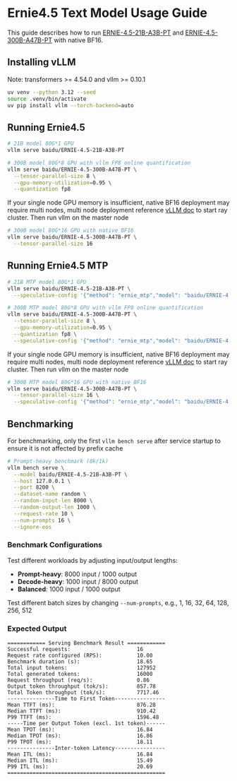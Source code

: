 # Ernie4.5 Text Model Usage Guide

This guide describes how to run [ERNIE-4.5-21B-A3B-PT](https://huggingface.co/baidu/ERNIE-4.5-21B-A3B-PT) and [ERNIE-4.5-300B-A47B-PT](https://huggingface.co/baidu/ERNIE-4.5-300B-A47B-PT) with native BF16. 

## Installing vLLM
Note: transformers >= 4.54.0 and vllm >= 0.10.1

```bash
uv venv --python 3.12 --seed
source .venv/bin/activate
uv pip install vllm --torch-backend=auto
```

## Running Ernie4.5

```bash
# 21B model 80G*1 GPU
vllm serve baidu/ERNIE-4.5-21B-A3B-PT
```

```bash
# 300B model 80G*8 GPU with vllm FP8 online quantification
vllm serve baidu/ERNIE-4.5-300B-A47B-PT \
  --tensor-parallel-size 8 \
  --gpu-memory-utilization=0.95 \
  --quantization fp8
```

If your single node GPU memory is insufficient, native BF16 deployment may require multi nodes, multi node deployment reference [vLLM doc](https://docs.vllm.ai/en/latest/serving/parallelism_scaling.html?h=#multi-node-deployment) to start ray cluster. Then run vllm on the master node
```bash
# 300B model 80G*16 GPU with native BF16
vllm serve baidu/ERNIE-4.5-300B-A47B-PT \
  --tensor-parallel-size 16
```

## Running Ernie4.5 MTP

```bash
# 21B MTP model 80G*1 GPU
vllm serve baidu/ERNIE-4.5-21B-A3B-PT \
  --speculative-config '{"method": "ernie_mtp","model": "baidu/ERNIE-4.5-21B-A3B-PT","num_speculative_tokens": 1}'
```

```bash
# 300B MTP model 80G*8 GPU with vllm FP8 online quantification
vllm serve baidu/ERNIE-4.5-300B-A47B-PT \
  --tensor-parallel-size 8 \
  --gpu-memory-utilization=0.95 \
  --quantization fp8 \
  --speculative-config '{"method": "ernie_mtp","model": "baidu/ERNIE-4.5-300B-A47B-PT","num_speculative_tokens": 1}'
```

If your single node GPU memory is insufficient, native BF16 deployment may require multi nodes, multi node deployment reference [vLLM doc](https://docs.vllm.ai/en/latest/serving/parallelism_scaling.html?#multi-node-deployment) to start ray cluster. Then run vllm on the master node
```bash
# 300B MTP model 80G*16 GPU with native BF16
vllm serve baidu/ERNIE-4.5-300B-A47B-PT \
  --tensor-parallel-size 16 \
  --speculative-config '{"method": "ernie_mtp","model": "baidu/ERNIE-4.5-300B-A47B-PT","num_speculative_tokens": 1}'
```


## Benchmarking

For benchmarking, only the first `vllm bench serve` after service startup to ensure it is not affected by prefix cache


```bash
# Prompt-heavy benchmark (8k/1k)
vllm bench serve \
  --model baidu/ERNIE-4.5-21B-A3B-PT \
  --host 127.0.0.1 \
  --port 8200 \
  --dataset-name random \
  --random-input-len 8000 \
  --random-output-len 1000 \
  --request-rate 10 \
  --num-prompts 16 \
  --ignore-eos
```

### Benchmark Configurations

Test different workloads by adjusting input/output lengths:

- **Prompt-heavy**: 8000 input / 1000 output
- **Decode-heavy**: 1000 input / 8000 output
- **Balanced**: 1000 input / 1000 output

Test different batch sizes by changing `--num-prompts`, e.g., 1, 16, 32, 64, 128, 256, 512

### Expected Output


```shell
============ Serving Benchmark Result ============
Successful requests:                     16        
Request rate configured (RPS):           10.00     
Benchmark duration (s):                  18.65     
Total input tokens:                      127952    
Total generated tokens:                  16000     
Request throughput (req/s):              0.86      
Output token throughput (tok/s):         857.78    
Total Token throughput (tok/s):          7717.46   
---------------Time to First Token----------------
Mean TTFT (ms):                          876.28    
Median TTFT (ms):                        910.42    
P99 TTFT (ms):                           1596.48   
-----Time per Output Token (excl. 1st token)------
Mean TPOT (ms):                          16.84     
Median TPOT (ms):                        16.86     
P99 TPOT (ms):                           18.11     
---------------Inter-token Latency----------------
Mean ITL (ms):                           16.84     
Median ITL (ms):                         15.49     
P99 ITL (ms):                            20.69     
==================================================
```

